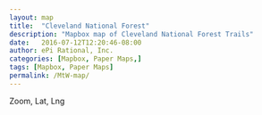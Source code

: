 ```yaml
---
layout: map
title:  "Cleveland National Forest"
description: "Mapbox map of Cleveland National Forest Trails"
date:   2016-07-12T12:20:46-08:00
author: ePi Rational, Inc.
categories: [Mapbox, Paper Maps,]
tags: [Mapbox, Paper Maps]
permalink: /MtW-map/
---
```


<div id='map'></div>
<div id='zoom-level'>Zoom, Lat, Lng</div>

<script>

var bounds = [     // WSEN
    [-118.4,36.5], // Southwest coordinates
    [-118.1,36.6]  // Northeast coordinates
];

var map = new mapboxgl.Map({
    container: 'map',
    style: 'mapbox://styles/roblabs/ciqk2376r000lb9m98hmyzwr7',
    zoom: 11,
    minZoom: 11,
    maxZoom: 14.9,
    center: [-118.2,36.56, 11],
    maxBounds: bounds
});

map.on('zoomend', function(){
  ZoomOrDragEnd();
});

map.on('moveend', function(){
  ZoomOrDragEnd();
});

function ZoomOrDragEnd(){
  var zoom = map.getZoom();
  var center = map.getCenter().toArray();

  var zoomOutput = parseFloat(zoom).toFixed(2);
  var centerOutput = parseFloat(center[1]).toFixed(4) + ', ' + parseFloat(center[0]).toFixed(4);
  document.getElementById('zoom-level').innerHTML = 'Zoom, Lat, Lng:  ' + zoomOutput + ', ' + centerOutput;
}
</script>
